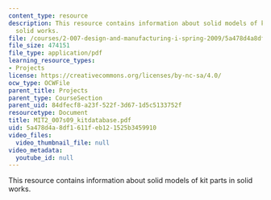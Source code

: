 ```yaml
---
content_type: resource
description: This resource contains information about solid models of kit parts in
  solid works.
file: /courses/2-007-design-and-manufacturing-i-spring-2009/5a478d4a8df1611feb121525b3459910_MIT2_007s09_kitdatabase.pdf
file_size: 474151
file_type: application/pdf
learning_resource_types:
- Projects
license: https://creativecommons.org/licenses/by-nc-sa/4.0/
ocw_type: OCWFile
parent_title: Projects
parent_type: CourseSection
parent_uid: 84dfecf8-a23f-522f-3d67-1d5c5133752f
resourcetype: Document
title: MIT2_007s09_kitdatabase.pdf
uid: 5a478d4a-8df1-611f-eb12-1525b3459910
video_files:
  video_thumbnail_file: null
video_metadata:
  youtube_id: null
---
```

This resource contains information about solid models of kit parts in solid works.